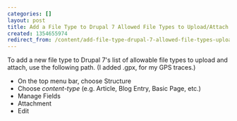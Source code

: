 ```yaml
---
categories: []
layout: post
title: Add a File Type to Drupal 7 Allowed File Types to Upload/Attach
created: 1354655974
redirect_from: /content/add-file-type-drupal-7-allowed-file-types-uploadattach
---
```

To add a new file type to Drupal 7's list of allowable file types to upload and attach, use the following path.  (I added .gpx, for my GPS traces.)

* On the top menu bar, choose Structure
* Choose *content-type* (e.g. Article, Blog Entry, Basic Page, etc.)
* Manage Fields
* Attachment
* Edit
